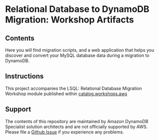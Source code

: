 # Relational Database to DynamoDB Migration: Workshop Artifacts

## Contents
Here you will find migration scripts, and a web application that helps you discover and convert 
your MySQL database data during a migration to DynamoDB.

## Instructions
This project accompanies the LSQL: Relational Database Migration Workshop module 
published within  [catalog.workshops.aws](https://catalog.workshops.aws/)

## Support
The contents of this repository are maintained by Amazon DynamoDB Specialist solution architects 
and are not officially supported by AWS. 
Please file a [Github Issue](https://github.com/aws-samples/aws-dynamodb-examples/issues) 
if you experience any problems.
